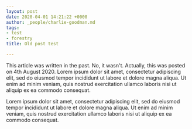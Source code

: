 ```yaml
---
layout: post
date: 2020-04-01 14:21:22 +0000
author: _people/charlie-goodman.md
tags:
- test
- forestry
title: Old post test

---
```

This article was written in the past. No, it wasn't. Actually, this was posted on 4th August 2020. Lorem ipsum dolor sit amet, consectetur adipiscing elit, sed do eiusmod tempor incididunt ut labore et dolore magna aliqua. Ut enim ad minim veniam, quis nostrud exercitation ullamco laboris nisi ut aliquip ex ea commodo consequat.

Lorem ipsum dolor sit amet, consectetur adipiscing elit, sed do eiusmod tempor incididunt ut labore et dolore magna aliqua. Ut enim ad minim veniam, quis nostrud exercitation ullamco laboris nisi ut aliquip ex ea commodo consequat.